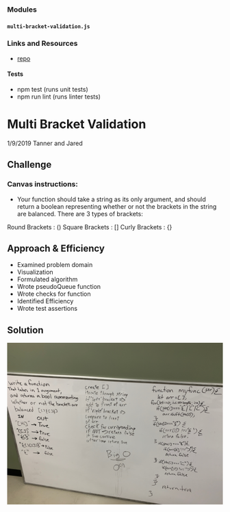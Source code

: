 ### Modules
#### `multi-bracket-validation.js`

### Links and Resources

* [repo](https://github.com/TannerSeramur/data-structures-and-algorithms)

#### Tests
* npm test (runs unit tests)
* npm run lint (runs linter tests)

# Multi Bracket Validation
1/9/2019 Tanner and Jared

## Challenge
### Canvas instructions:  
* Your function should take a string as its only argument, and should return a boolean representing whether or not the brackets in the string are balanced. There are 3 types of brackets:

Round Brackets : ()
Square Brackets : []
Curly Brackets : {}

## Approach & Efficiency 
* Examined problem domain
* Visualization
* Formulated algorithm
* Wrote pseudoQueue function
* Wrote checks for function
* Identified Efficiency
* Wrote test assertions 


## Solution
![LL kth From End Image](./assets/image.jpeg)